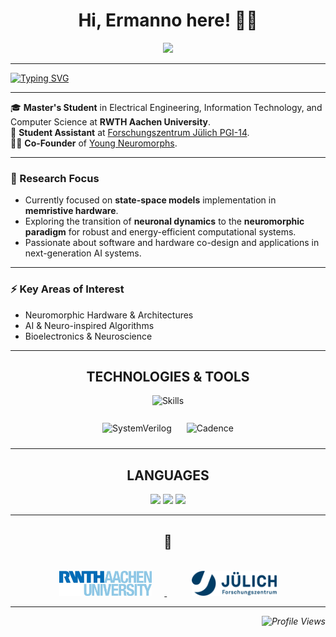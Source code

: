<h1 align="center">Hi, Ermanno here! 👋🏼</h1>

<div align="center">
  <a href="https://www.linkedin.com/in/ermanno-fiorillo-799296171" target="_blank">
    <img src="https://img.shields.io/badge/LinkedIn-0077B5?style=for-the-badge&logo=linkedin&logoColor=white" />
  </a>
</div>

<hr/>


[![Typing SVG](https://readme-typing-svg.demolab.com/?font=Fira+Code&size=25&duration=4000&pause=1500&color=0D47A1&center=false&vCenter=true&width=1000&lines=Electrical+Engineering+%7C+Computer+Science;Neuromorphic+Computing+%7C+In-Memory+Computing;Curiosity+Driven)](https://git.io/typing-svg)

<hr/>

🎓 **Master's Student** in Electrical Engineering, Information Technology, and Computer Science at **RWTH Aachen University**.  
🧠 **Student Assistant** at [Forschungszentrum Jülich PGI-14](https://www.fz-juelich.de/en/pgi/pgi-14).  
👨‍💻 **Co-Founder** of [Young Neuromorphs](https://linktr.ee/youngneuromorphs).


---

### **🔬 Research Focus**
- Currently focused on **state-space models** implementation in **memristive hardware**.  
- Exploring the transition of **neuronal dynamics** to the **neuromorphic paradigm** for robust and energy-efficient computational systems.  
- Passionate about software and hardware co-design and applications in next-generation AI systems.

---

### **⚡ Key Areas of Interest**
- Neuromorphic Hardware & Architectures  
- AI & Neuro-inspired Algorithms  
- Bioelectronics & Neuroscience 

---

<h2 align="center">TECHNOLOGIES & TOOLS </h2>

<p align="center">
  <!-- Skillicons -->
  <img src="https://skillicons.dev/icons?i=python,cpp,matlab,pytorch,tensorflow,git,latex" alt="Skills" /><br><br>

  <!-- Extra Tools -->
  <img src="https://www.accellera.org/images/about/policies/logos/systemverilog-logo.png" alt="SystemVerilog" width="100" height="30" style="margin: 10px;" />
  <img src="https://commons.wikimedia.org/wiki/Special:FilePath/Cadence-Logo.svg" alt="Cadence" width="100" height="30" style="margin: 10px;" />
</p>

---

<div align="center">
  <h2>LANGUAGES</h2>
  <img src="https://img.shields.io/badge/English-C1-f39f37?style=for-the-badge&logoColor=white" />
  <img src="https://img.shields.io/badge/German-A2-6a994e?style=for-the-badge&logoColor=white" />
  <img src="https://img.shields.io/badge/Italian-Native-2a9d8f?style=for-the-badge&logoColor=white" />
</div>

---
<h2 align="center">🤝</h2>

<br/>
<div align="center">
  <!-- RWTH Aachen Logo -->
  <a href="mailto:ermanno.fiorillo@rwth-aachen.de">
    <img src="Logo/RWTH.jpg" alt="RWTH Aachen" height="40" style="margin-right: 20px;">
  </a>
  &nbsp;&nbsp;&nbsp;&nbsp;
  <!-- Forschungszentrum Jülich Logo -->
  <a href="https://www.fz-juelich.de/profile/fiorillo_e">
    <img src="Logo/Juelich.png" alt="Forschungszentrum Jülich" height="40" style="margin-left: 20px;">
  </a>
</div>

---



<div style="display: flex; justify-content: flex-end;">
    <i>
        <img src="https://komarev.com/ghpvc/?username=ErmannoF00&label=Profile%20views&color=0e75b6&style=flat" alt="Profile Views">
    </i>
</div>

